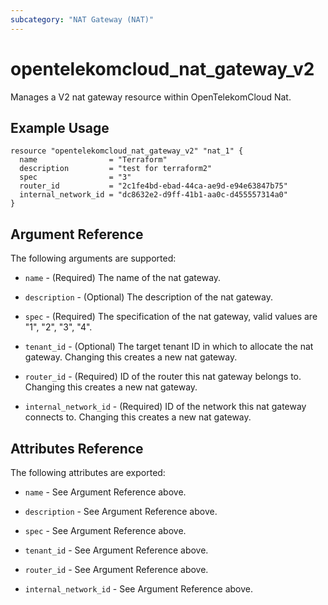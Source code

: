 ```yaml
---
subcategory: "NAT Gateway (NAT)"
---
```


# opentelekomcloud_nat_gateway_v2

Manages a V2 nat gateway resource within OpenTelekomCloud Nat.

## Example Usage

```hcl
resource "opentelekomcloud_nat_gateway_v2" "nat_1" {
  name                = "Terraform"
  description         = "test for terraform2"
  spec                = "3"
  router_id           = "2c1fe4bd-ebad-44ca-ae9d-e94e63847b75"
  internal_network_id = "dc8632e2-d9ff-41b1-aa0c-d455557314a0"
}
```

## Argument Reference

The following arguments are supported:

* `name` - (Required) The name of the nat gateway.

* `description` - (Optional) The description of the nat gateway.

* `spec` - (Required) The specification of the nat gateway, valid values are "1", "2", "3", "4".

* `tenant_id` - (Optional) The target tenant ID in which to allocate the nat
  gateway. Changing this creates a new nat gateway.

* `router_id` - (Required) ID of the router this nat gateway belongs to. Changing
  this creates a new nat gateway.

* `internal_network_id` - (Required) ID of the network this nat gateway connects to.
  Changing this creates a new nat gateway.

## Attributes Reference

The following attributes are exported:

* `name` - See Argument Reference above.

* `description` - See Argument Reference above.

* `spec` - See Argument Reference above.

* `tenant_id` - See Argument Reference above.

* `router_id` - See Argument Reference above.

* `internal_network_id` - See Argument Reference above.
